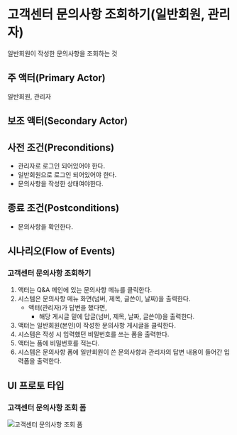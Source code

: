 # 고객센터 문의사항 조회하기(일반회원, 관리자)

일반회원이 작성한 문의사항을 조회하는 것

## 주 액터(Primary Actor)

일반회원, 관리자

## 보조 액터(Secondary Actor)

## 사전 조건(Preconditions)

- 관리자로 로그인 되어있어야 한다.
- 일반회원으로 로그인 되어있어야 한다.
- 문의사항을 작성한 상태여야한다.

## 종료 조건(Postconditions)

- 문의사항을 확인한다.

## 시나리오(Flow of Events)

### 고객센터 문의사항 조회하기

1. 액터는 Q&A 메인에 있는 문의사항 메뉴를 클릭한다.
2. 시스템은 문의사항 메뉴 화면(넘버, 제목, 글쓴이, 날짜)을 출력한다.
    - 액터(관리자)가 답변을 했다면,
        - 해당 게시글 밑에 답글(넘버, 제목, 날짜, 글쓴이)을 출력한다.
3. 액터는 일반회원(본인)이 작성한 문의사항 게시글을 클릭한다.
4. 시스템은 작성 시 입력했던 비밀번호를 쓰는 폼을 출력한다.
5. 액터는 폼에 비밀번호를 적는다.
6. 시스템은 문의사항 폼에 일반회원이 쓴 문의사항과 관리자의 답변 내용이 들어간 입력폼을 출력한다.

## UI 프로토 타입

### 고객센터 문의사항 조회 폼
![고객센터 문의사항 조회 폼](./images/Q&A.PNG)
